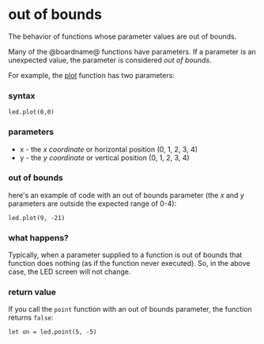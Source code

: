 # out of bounds

The behavior of functions whose parameter values are out of bounds.

Many of the @boardname@ functions have parameters. If a parameter is an unexpected value, the parameter is considered *out of bounds*.

For example, the [plot](/reference/led/plot) function has two parameters:

### syntax

```sig
led.plot(0,0)
```

### parameters

* x - the *x coordinate* or horizontal position (0, 1, 2, 3, 4)
* y - the *y coordinate* or vertical position (0, 1, 2, 3, 4)

### out of bounds

here's an example of code with an out of bounds parameter (the *x* and *y* parameters are outside the expected range of 0-4):

```blocks
led.plot(9, -21)
```

### what happens?

Typically, when a parameter supplied to a function is out of bounds that function does nothing (as if the function never executed). So, in the above case, the LED screen will not change.

### return value

If you call the `point` function with an out of bounds parameter, the function returns `false`:

```blocks
let on = led.point(5, -5)
```


